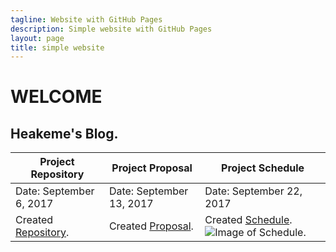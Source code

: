 ```yaml
---
tagline: Website with GitHub Pages
description: Simple website with GitHub Pages
layout: page
title: simple website
---
```



# WELCOME

Heakeme's Blog.
-------------
Project Repository | Project Proposal | Project Schedule
-------------------| -----------------|-----------------
Date: September 6, 2017 | Date: September 13, 2017 | Date: September 22, 2017 
Created [Repository](https://github.com/Thekeme/KemeRepository). | Created [Proposal](https://github.com/TheKeme/KemeRepository/ProposalContentheakemeWilliams.pdf). |  Created [Schedule](https://github.com/TheKeme/KemeRepository/DMX512Schedule.mpp). ![Image of Schedule](https://github.com/TheKeme/KemeRepository/ProjectSchedule.jpeg).


